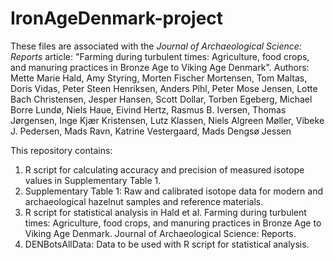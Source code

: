 # IronAgeDenmark-project
These files are associated with the _Journal of Archaeological Science: Reports_ article: "Farming during turbulent times: Agriculture, food crops, and manuring practices in Bronze Age to Viking Age Denmark".
Authors: Mette Marie Hald, Amy Styring, Morten Fischer Mortensen, Tom Maltas, Doris Vidas, Peter Steen Henriksen, Anders Pihl, Peter Mose Jensen, Lotte Bach Christensen, Jesper Hansen, Scott Dollar, Torben Egeberg, Michael Borre Lundø, Niels Haue, Eivind Hertz, Rasmus B. Iversen, Thomas Jørgensen, Inge Kjær Kristensen, Lutz Klassen, Niels Algreen Møller, Vibeke J. Pedersen, Mads Ravn, Katrine Vestergaard, Mads Dengsø Jessen

This repository contains:

1. R script for calculating accuracy and precision of measured isotope values in Supplementary Table 1.
2. Supplementary Table 1: Raw and calibrated isotope data for modern and archaeological hazelnut samples and reference materials.
3. R script for statistical analysis in Hald et al. Farming during turbulent times: Agriculture, food crops, and manuring practices in Bronze Age to Viking Age Denmark. Journal of Archaeological Science: Reports.
4. DENBotsAllData: Data to be used with R script for statistical analysis.
